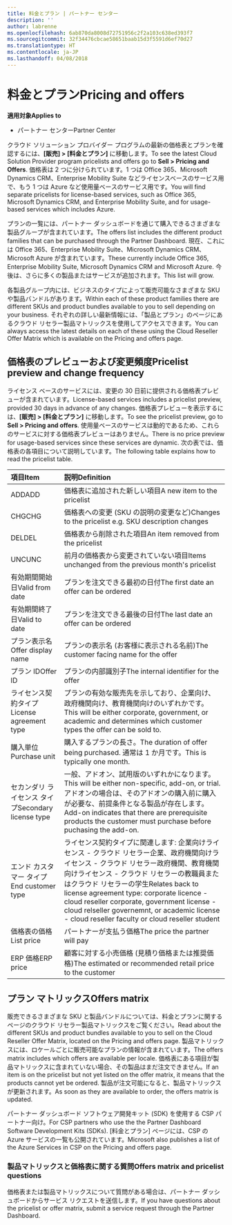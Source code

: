 ```yaml
---
title: 料金とプラン | パートナー センター
description: ''
author: labrenne
ms.openlocfilehash: 6ab870da8008d72751956c2f2a103c638ed393f7
ms.sourcegitcommit: 32f34476cbcae58651baab15d3f5591d6ef70d27
ms.translationtype: HT
ms.contentlocale: ja-JP
ms.lasthandoff: 04/08/2018
---
```

# <a name="pricing-and-offers"></a><span data-ttu-id="3ef3d-102">料金とプラン</span><span class="sxs-lookup"><span data-stu-id="3ef3d-102">Pricing and offers</span></span>

**<span data-ttu-id="3ef3d-103">適用対象</span><span class="sxs-lookup"><span data-stu-id="3ef3d-103">Applies to</span></span>**

-  <span data-ttu-id="3ef3d-104">パートナー センター</span><span class="sxs-lookup"><span data-stu-id="3ef3d-104">Partner Center</span></span>

<span data-ttu-id="3ef3d-105">クラウド ソリューション プロバイダー プログラムの最新の価格表とプランを確認するには、**[販売] > [料金とプラン]** に移動します。</span><span class="sxs-lookup"><span data-stu-id="3ef3d-105">To see the latest Cloud Solution Provider program pricelists and offers go to **Sell > Pricing and Offers**.</span></span> <span data-ttu-id="3ef3d-106">価格表は 2 つに分けられています。1 つは Office 365、Microsoft Dynamics CRM、Enterprise Mobility Suite などライセンスベースのサービス用で、もう 1 つは Azure など使用量ベースのサービス用です。</span><span class="sxs-lookup"><span data-stu-id="3ef3d-106">You will find separate pricelists for license-based services, such as Office 365, Microsoft Dynamics CRM, and Enterprise Mobility Suite, and for usage-based services which includes Azure.</span></span> 

<span data-ttu-id="3ef3d-107">プランの一覧には、パートナー ダッシュボードを通じて購入できるさまざまな製品グループが含まれています。</span><span class="sxs-lookup"><span data-stu-id="3ef3d-107">The offers list includes the different product families that can be purchased through the Partner Dashboard.</span></span> <span data-ttu-id="3ef3d-108">現在、これには Office 365、Enterprise Mobility Suite、Microsoft Dynamics CRM、Microsoft Azure が含まれています。</span><span class="sxs-lookup"><span data-stu-id="3ef3d-108">These currently include Office 365, Enterprise Mobility Suite, Microsoft Dynamics CRM and Microsoft Azure.</span></span> <span data-ttu-id="3ef3d-109">今後は、さらに多くの製品またはサービスが追加されます。</span><span class="sxs-lookup"><span data-stu-id="3ef3d-109">This list will grow.</span></span>

<span data-ttu-id="3ef3d-110">各製品グループ内には、ビジネスのタイプによって販売可能なさまざまな SKU や製品バンドルがあります。</span><span class="sxs-lookup"><span data-stu-id="3ef3d-110">Within each of these product families there are different SKUs and product bundles available to you to sell depending on your business.</span></span> <span data-ttu-id="3ef3d-111">それぞれの詳しい最新情報には、「製品とプラン」のページにあるクラウド リセラー製品マトリックスを使用してアクセスできます。</span><span class="sxs-lookup"><span data-stu-id="3ef3d-111">You can always access the latest details on each of these using the Cloud Reseller Offer Matrix which is available on the Pricing and offers page.</span></span>

## <a name="pricelist-preview-and-change-frequency"></a><span data-ttu-id="3ef3d-112">価格表のプレビューおよび変更頻度</span><span class="sxs-lookup"><span data-stu-id="3ef3d-112">Pricelist preview and change frequency</span></span> 

<span data-ttu-id="3ef3d-113">ライセンス ベースのサービスには、変更の 30 日前に提供される価格表プレビューが含まれています。</span><span class="sxs-lookup"><span data-stu-id="3ef3d-113">License-based services includes a pricelist preview, provided 30 days in advance of any changes.</span></span> <span data-ttu-id="3ef3d-114">価格表プレビューを表示するには、**[販売] > [料金とプラン]** に移動します。</span><span class="sxs-lookup"><span data-stu-id="3ef3d-114">To see the pricelist preview, go to **Sell > Pricing and offers**.</span></span> <span data-ttu-id="3ef3d-115">使用量ベースのサービスは動的であるため、これらのサービスに対する価格表プレビューはありません。</span><span class="sxs-lookup"><span data-stu-id="3ef3d-115">There is no price preview for usage-based services since these services are dynamic.</span></span> <span data-ttu-id="3ef3d-116">次の表では、価格表の各項目について説明しています。</span><span class="sxs-lookup"><span data-stu-id="3ef3d-116">The following table explains how to read the pricelist table.</span></span>

|**<span data-ttu-id="3ef3d-117">項目</span><span class="sxs-lookup"><span data-stu-id="3ef3d-117">Item</span></span>**        |**<span data-ttu-id="3ef3d-118">説明</span><span class="sxs-lookup"><span data-stu-id="3ef3d-118">Definition</span></span>**      |
|:-----------   |:-----------   |
|<span data-ttu-id="3ef3d-119">ADD</span><span class="sxs-lookup"><span data-stu-id="3ef3d-119">ADD</span></span>   |<span data-ttu-id="3ef3d-120">価格表に追加された新しい項目</span><span class="sxs-lookup"><span data-stu-id="3ef3d-120">A new item to the pricelist</span></span>|
|<span data-ttu-id="3ef3d-121">CHG</span><span class="sxs-lookup"><span data-stu-id="3ef3d-121">CHG</span></span>   |<span data-ttu-id="3ef3d-122">価格表への変更 (SKU の説明の変更など)</span><span class="sxs-lookup"><span data-stu-id="3ef3d-122">Changes to the pricelist e.g. SKU description changes</span></span>|
|<span data-ttu-id="3ef3d-123">DEL</span><span class="sxs-lookup"><span data-stu-id="3ef3d-123">DEL</span></span>   |<span data-ttu-id="3ef3d-124">価格表から削除された項目</span><span class="sxs-lookup"><span data-stu-id="3ef3d-124">An item removed from the pricelist</span></span>|
|<span data-ttu-id="3ef3d-125">UNC</span><span class="sxs-lookup"><span data-stu-id="3ef3d-125">UNC</span></span>   |<span data-ttu-id="3ef3d-126">前月の価格表から変更されていない項目</span><span class="sxs-lookup"><span data-stu-id="3ef3d-126">Items unchanged from the previous month's pricelist</span></span>   |
|<span data-ttu-id="3ef3d-127">有効期間開始日</span><span class="sxs-lookup"><span data-stu-id="3ef3d-127">Valid from date</span></span>   |<span data-ttu-id="3ef3d-128">プランを注文できる最初の日付</span><span class="sxs-lookup"><span data-stu-id="3ef3d-128">The first date an offer can be ordered</span></span>    |
|<span data-ttu-id="3ef3d-129">有効期間終了日</span><span class="sxs-lookup"><span data-stu-id="3ef3d-129">Valid to date</span></span>   |<span data-ttu-id="3ef3d-130">プランを注文できる最後の日付</span><span class="sxs-lookup"><span data-stu-id="3ef3d-130">The last date an offer can be ordered</span></span>   |
|<span data-ttu-id="3ef3d-131">プラン表示名</span><span class="sxs-lookup"><span data-stu-id="3ef3d-131">Offer display name</span></span>   |<span data-ttu-id="3ef3d-132">プランの表示名 (お客様に表示される名前)</span><span class="sxs-lookup"><span data-stu-id="3ef3d-132">The customer facing name for the offer</span></span>   |
|<span data-ttu-id="3ef3d-133">プラン ID</span><span class="sxs-lookup"><span data-stu-id="3ef3d-133">Offer ID</span></span>   |<span data-ttu-id="3ef3d-134">プランの内部識別子</span><span class="sxs-lookup"><span data-stu-id="3ef3d-134">The internal identifier for the offer</span></span>   |
|<span data-ttu-id="3ef3d-135">ライセンス契約タイプ</span><span class="sxs-lookup"><span data-stu-id="3ef3d-135">License agreement type</span></span>   |<span data-ttu-id="3ef3d-136">プランの有効な販売先を示しており、企業向け、政府機関向け、教育機関向けのいずれかです。</span><span class="sxs-lookup"><span data-stu-id="3ef3d-136">This will be either corporate, government, or academic and determines which customer types the offer can be sold to.</span></span>|
|<span data-ttu-id="3ef3d-137">購入単位</span><span class="sxs-lookup"><span data-stu-id="3ef3d-137">Purchase unit</span></span>   |<span data-ttu-id="3ef3d-138">購入するプランの長さ。</span><span class="sxs-lookup"><span data-stu-id="3ef3d-138">The duration of offer being purchased.</span></span> <span data-ttu-id="3ef3d-139">通常は 1 か月です。</span><span class="sxs-lookup"><span data-stu-id="3ef3d-139">This is typically one month.</span></span>   |
|<span data-ttu-id="3ef3d-140">セカンダリ ライセンス タイプ</span><span class="sxs-lookup"><span data-stu-id="3ef3d-140">Secondary license type</span></span>   |<span data-ttu-id="3ef3d-141">一般、アドオン、試用版のいずれかになります。</span><span class="sxs-lookup"><span data-stu-id="3ef3d-141">This will be either non-specific, add-on, or trial.</span></span> <span data-ttu-id="3ef3d-142">アドオンの場合は、そのアドオンの購入前に購入が必要な、前提条件となる製品が存在します。</span><span class="sxs-lookup"><span data-stu-id="3ef3d-142">Add-on indicates that there are prerequisite products the customer must purchase before puchasing the add-on.</span></span>|
|<span data-ttu-id="3ef3d-143">エンド カスタマー タイプ</span><span class="sxs-lookup"><span data-stu-id="3ef3d-143">End customer type</span></span>   |<span data-ttu-id="3ef3d-144">ライセンス契約タイプに関連します: 企業向けライセンス - クラウド リセラー企業、政府機関向けライセンス - クラウド リセラー政府機関、教育機関向けライセンス - クラウド リセラーの教職員またはクラウド リセラーの学生</span><span class="sxs-lookup"><span data-stu-id="3ef3d-144">Relates back to license agreement type: corporate licence - cloud reseller corporate, government license - cloud relseller governemnt, or academic license - cloud reseller faculty or cloud reseller student</span></span>   |
|<span data-ttu-id="3ef3d-145">価格表の価格</span><span class="sxs-lookup"><span data-stu-id="3ef3d-145">List price</span></span>   |<span data-ttu-id="3ef3d-146">パートナーが支払う価格</span><span class="sxs-lookup"><span data-stu-id="3ef3d-146">The price the partner will pay</span></span>   |
|<span data-ttu-id="3ef3d-147">ERP 価格</span><span class="sxs-lookup"><span data-stu-id="3ef3d-147">ERP price</span></span>   |<span data-ttu-id="3ef3d-148">顧客に対する小売価格 (見積り価格または推奨価格)</span><span class="sxs-lookup"><span data-stu-id="3ef3d-148">The estimated or recommended retail price to the customer</span></span>   |

## <a name="offers-matrix"></a><span data-ttu-id="3ef3d-149">プラン マトリックス</span><span class="sxs-lookup"><span data-stu-id="3ef3d-149">Offers matrix</span></span>

<span data-ttu-id="3ef3d-150">販売できるさまざまな SKU と製品バンドルについては、料金とプランに関するページのクラウド リセラー製品マトリックスをご覧ください。</span><span class="sxs-lookup"><span data-stu-id="3ef3d-150">Read about the different SKUs and product bundles available to you to sell on the Cloud Reseller Offer Matrix, located on the Pricing and offers page.</span></span> <span data-ttu-id="3ef3d-151">製品マトリックスには、ロケールごとに販売可能なプランの情報が含まれています。</span><span class="sxs-lookup"><span data-stu-id="3ef3d-151">The offers matrix includes which offers are available per locale.</span></span> <span data-ttu-id="3ef3d-152">価格表にある項目が製品マトリックスに含まれていない場合、その製品はまだ注文できません。</span><span class="sxs-lookup"><span data-stu-id="3ef3d-152">If an item is on the pricelist but not yet listed on the offer matrix, it means that the products cannot yet be ordered.</span></span> <span data-ttu-id="3ef3d-153">製品が注文可能になると、製品マトリックスが更新されます。</span><span class="sxs-lookup"><span data-stu-id="3ef3d-153">As soon as they are available to order, the offers matrix is updated.</span></span>

<span data-ttu-id="3ef3d-154">パートナー ダッシュボード ソフトウェア開発キット (SDK) を使用する CSP パートナー向け。</span><span class="sxs-lookup"><span data-stu-id="3ef3d-154">For CSP partners who use the the Partner Dashboard Software Development Kits (SDKs).</span></span> <span data-ttu-id="3ef3d-155">[料金とプラン] ページには、CSP の Azure サービスの一覧も公開されています。</span><span class="sxs-lookup"><span data-stu-id="3ef3d-155">Microsoft also publishes a list of the Azure Services in CSP on the Pricing and offers page.</span></span>

### <a name="offers-matrix-and-pricelist-questions"></a><span data-ttu-id="3ef3d-156">製品マトリックスと価格表に関する質問</span><span class="sxs-lookup"><span data-stu-id="3ef3d-156">Offers matrix and pricelist questions</span></span>

<span data-ttu-id="3ef3d-157">価格表または製品マトリックスについて質問がある場合は、パートナー ダッシュボードからサービス リクエストを送信します。</span><span class="sxs-lookup"><span data-stu-id="3ef3d-157">If you have questions about the pricelist or offer matrix, submit a service request through the Partner Dashboard.</span></span>
